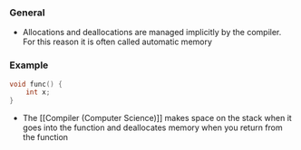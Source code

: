 ### General
- Allocations and deallocations are managed implicitly by the compiler. For this reason it is often called automatic memory


### Example
```c
void func() {
	int x;
}
```
- The [[Compiler (Computer Science)]] makes space on the stack when it goes into the function and deallocates memory when you return from the function
